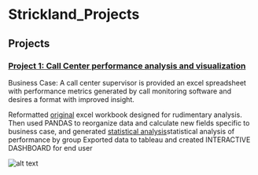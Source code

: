# Strickland_Projects
## Projects
### [Project 1: Call Center performance analysis and visualization](https://github.com/wcstrickland/call_center)
Business Case: A call center supervisor is provided an excel spreadsheet with performance metrics generated by call monitoring software and desires a format with improved insight.

Reformatted [original](images/call_raw_xl.png) excel workbook designed for rudimentary analysis.
Then used PANDAS to reorganize data and calculate new fields specific to business case,
and generated [statistical analysis](images/jupyter_img.png)statistical analysis of performance by group 
Exported data to tableau and created INTERACTIVE DASHBOARD for end user

![alt text](https://media.giphy.com/media/LoZyUPDg7HZu2sgd5I/giphy.gif)
